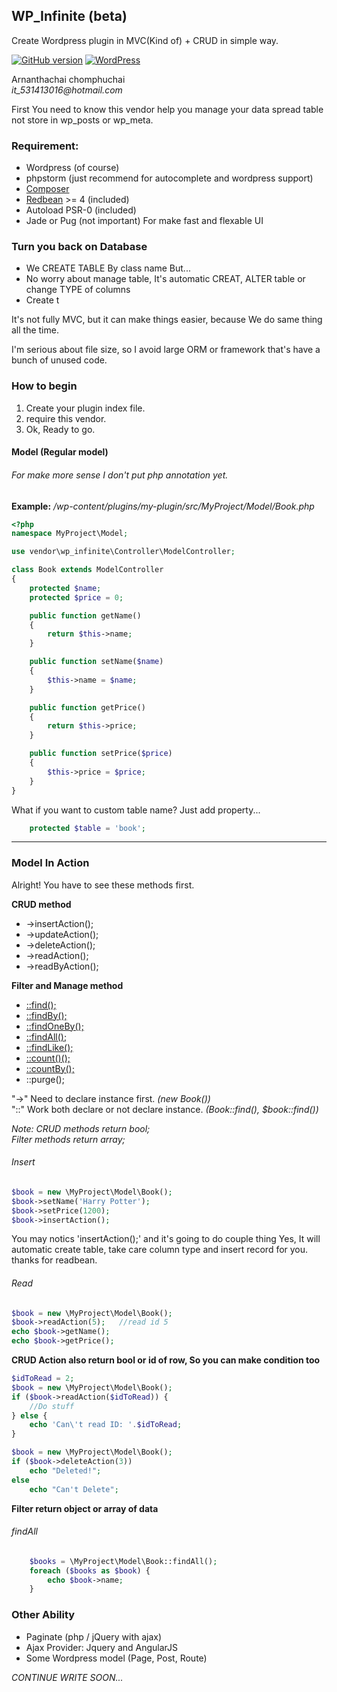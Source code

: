 ## **WP_Infinite (beta)**
Create Wordpress plugin in MVC(Kind of) + CRUD in simple way.

[![GitHub version](https://d25lcipzij17d.cloudfront.net/badge.svg?id=gh&type=6&v=0.2.1&x2=0)](#)
[![WordPress](https://img.shields.io/wordpress/v/akismet.svg)]()

Arnanthachai chomphuchai<br/>
_it_531413016@hotmail.com_

First You need to know this vendor help you manage your data spread table not store in wp_posts or wp_meta.

### Requirement:
* Wordpress (of course)
* phpstorm (just recommend for autocomplete and wordpress support)
* [Composer](https://getcomposer.org/)
* [Redbean](http://www.redbeanphp.com/) >= 4 (included)
* Autoload PSR-0 (included)
* Jade or Pug (not important) For make fast and flexable UI

### Turn you back on Database
* We CREATE TABLE By class name But...
* No worry about manage table, It's automatic CREAT, ALTER table or change TYPE of columns
* Create t

It's not fully MVC, but it can make things easier, because We do same thing all the time.

I'm serious about file size, so I avoid large ORM or framework that's have a bunch of unused code.



### How to begin
1. Create your plugin index file.
2. require this vendor.
3. Ok, Ready to go.

#### Model (Regular model)
###### For make more sense I don't put php annotation yet.
**Example:** _/wp-content/plugins/my-plugin/src/MyProject/Model/Book.php_
```php
<?php
namespace MyProject\Model;

use vendor\wp_infinite\Controller\ModelController;

class Book extends ModelController
{
    protected $name;
    protected $price = 0;

    public function getName()
    {
        return $this->name;
    }

    public function setName($name)
    {
        $this->name = $name;
    }

    public function getPrice()
    {
        return $this->price;
    }

    public function setPrice($price)
    {
        $this->price = $price;
    }
}
```

What if you want to custom table name? Just add property...

```php
    protected $table = 'book';
```

---

### Model In Action

Alright! You have to see these methods first.

**CRUD method**
* ->insertAction();
* ->updateAction();
* ->deleteAction();
* ->readAction();
* ->readByAction();

**Filter and Manage method**
* [::find();](https://github.com/selfclose/wp_infinite/wiki/Filter#find)
* [::findBy();](https://github.com/selfclose/wp_infinite/wiki/Filter#findBy)
* [::findOneBy();](https://github.com/selfclose/wp_infinite/wiki/Filter#findOnBy)
* [::findAll();](https://github.com/selfclose/wp_infinite/wiki/Filter#findAll)
* [::findLike();](https://github.com/selfclose/wp_infinite/wiki/Filter#findLike)
* [::count()();](https://github.com/selfclose/wp_infinite/wiki/Filter#count)
* [::countBy();](https://github.com/selfclose/wp_infinite/wiki/Filter#countBy)
* ::purge();

"->" Need to declare instance first. _(new Book())_<br/>
"::" Work both declare or not declare instance. _(Book::find(), $book::find())_

_Note:
CRUD methods return bool;<br/>
Filter methods return array;_

###### Insert
```php
$book = new \MyProject\Model\Book();
$book->setName('Harry Potter');
$book->setPrice(1200);
$book->insertAction();
```

You may notics 'insertAction();' and it's going to do couple thing
Yes, It will automatic create table, take care column type and insert record for you. thanks for readbean.


###### Read
```php
$book = new \MyProject\Model\Book();
$book->readAction(5);   //read id 5
echo $book->getName();
echo $book->getPrice();

```

**CRUD Action also return bool or id of row, So you can make condition too**
```php
$idToRead = 2;
$book = new \MyProject\Model\Book();
if ($book->readAction($idToRead)) {
    //Do stuff
} else {
    echo 'Can\'t read ID: '.$idToRead;
}

```

```php
$book = new \MyProject\Model\Book();
if ($book->deleteAction(3))
    echo "Deleted!";
else
    echo "Can't Delete";
```

**Filter return object or array of data**
###### findAll
```php
    $books = \MyProject\Model\Book::findAll();
    foreach ($books as $book) {
        echo $book->name;
    }
```

### Other Ability
* Paginate (php / jQuery with ajax)
* Ajax Provider: Jquery and AngularJS
* Some Wordpress model (Page, Post, Route)

_CONTINUE WRITE SOON..._
